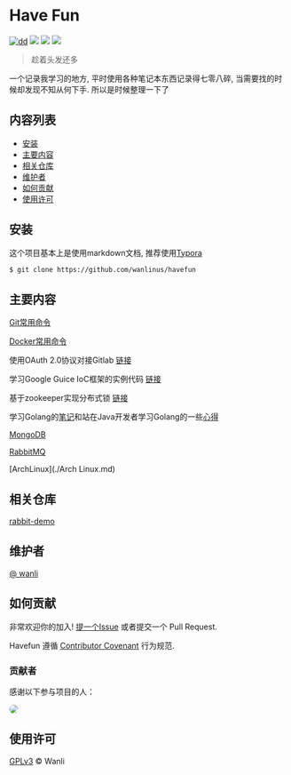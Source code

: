 # Have Fun

[![dd](https://img.shields.io/badge/Language-Java%2FGo-brightgreen)](https://github.com/wanlinus/havefun) ![](https://img.shields.io/badge/license-GPLv3-blue) 
![](https://img.shields.io/badge/have%20fun-v1.0.0-blue) ![](https://img.shields.io/badge/platform-linux--64%20%7C%20win--32%20%7C%20osx--64%20%7C%20win--64-lightgrey)

>  趁着头发还多

一个记录我学习的地方, 平时使用各种笔记本东西记录得七零八碎, 当需要找的时候却发现不知从何下手. 所以是时候整理一下了



## 内容列表

- [安装](#安装)
- [主要内容](#主要内容)
- [相关仓库](#相关仓库)
- [维护者](#维护者)
- [如何贡献](#如何贡献)
- [使用许可](#使用许可)

## 安装

这个项目基本上是使用markdown文档, 推荐使用[Typora](https://www.typora.io/)

```bash
$ git clone https://github.com/wanlinus/havefun
```

## 主要内容

[Git常用命令](./git.md)

[Docker常用命令](./docker.md)

使用OAuth 2.0协议对接Gitlab [链接](./gitlabauth/README.md)

学习Google Guice IoC框架的实例代码 [链接](./guicedemo)

基于zookeeper实现分布式锁 [链接](./zklock)

学习Golang的[笔记](./java2go/Golang.md)和站在Java开发者学习Golang的一些[心得](./java2go/java2go.md)

[MongoDB](./MongoDB/MongoDB.md)

[RabbitMQ](./RabbitMQ/RabbitMQ.md)

[ArchLinux](./Arch Linux.md)

## 相关仓库

[rabbit-demo](https://www.github.com/wanlinus/rabbit-demo)

## 维护者

[@ wanli](https://https://github.com/wanlinus)

## 如何贡献

非常欢迎你的加入! [提一个Issue](https://github.com/wanlinus/havefun/issues/new) 或者提交一个 Pull Request.

Havefun 遵循 [Contributor Covenant](http://contributor-covenant.org/version/1/3/0/) 行为规范.

### 贡献者

感谢以下参与项目的人：

<a href="https://www.github.com/wanlinus"><img src="https://avatars0.githubusercontent.com/u/34122643?s=460&v=4" style="border-radius:50%"></img></a>

## 使用许可

[GPLv3](LICENSE) © Wanli